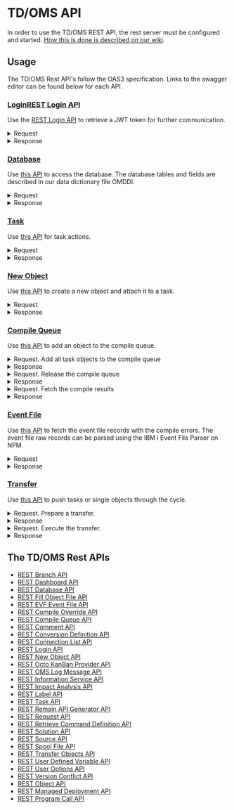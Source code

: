 # TD/OMS API

In order to use the TD/OMS REST API, the rest server must be configured and started. [How this is done is described on our wiki](https://remainsoftware.com/wiki/index.php?title=OCTO:Open_Core_for_Technology_Orchestration#Getting_Started).

## Usage

The TD/OMS Rest API's follow the OAS3 specification. Links to the swagger editor can be found below for each API.

### [Login](https://editor-next.swagger.io/?url=https://raw.githubusercontent.com/RemainSoftware/tdomsapi/main/Login.json)[REST Login API](https://editor-next.swagger.io/?url=https://raw.githubusercontent.com/RemainSoftware/tdomsapi/main/Login.json)

Use the [REST Login API](https://editor-next.swagger.io/?url=https://raw.githubusercontent.com/RemainSoftware/tdomsapi/main/Login.json) to retrieve a JWT token for further communication.

<details><summary>Request</summary>
	
```
curl -X 'POST' \
  'https://plato.remainsoftware.com:45111/OMSRUN51/OMGAUTH/login' \
  -H 'accept: application/json' \
  -H 'Content-Type: application/json' \
  -d '{
  "password": "password",
  "email_or_username": "user"
}'
```
</details>

<details><summary>Response</summary>
	
``` json
{
  "token": "token"
}
```
</details>

### [Database](https://editor-next.swagger.io/?url=https://raw.githubusercontent.com/RemainSoftware/tdomsapi/main/OMRDBA_DataBase_API.json)

Use [this API](https://editor-next.swagger.io/?url=https://raw.githubusercontent.com/RemainSoftware/tdomsapi/main/OMRDBA_DataBase_API.json) to access the database. The database tables and fields are described in our data dictionary file OMDDI.

<details><summary>Request</summary>

```shell
curl -X 'POST' \
  'https://plato.remainsoftware.com:45111/OMSRUN51/OMRDBA/get' \
  -H 'accept: application/json' \
  -H 'Authorization: Bearer token' \
  -H 'Content-Type: application/json' \
  -d '{
  "listInput": {
    "pageNumber": 1,
    "returnTotalRecords": true,
    "recordsPerPage": 50,
    "returnFields": [
      "applicationCode",
      "fixNumber",
      "shortFixDescription",
      "programmer"
    ],
    "table": "OMXFix",
    "fieldSelections": [
      {
        "field": "programmer",
        "value": "WIM",
        "operator": "EQ"
      },
      {
        "field": "fixStatus",
        "value": "*CMP",
        "operator": "NE"
      },
      {
        "field": "applicationCode",
        "value": "KE170",
        "operator": "EQ"
      }
    ]
  },
  "sortFields": [
    {
      "fieldName": "fixNumber",
      "sortBy": "desc"
    }
  ],
  "returnExtendedMessageText": true
}'
```
</details>

<details><summary>Response</summary>

``` json
{
  "returnStatus": {
    "status": "*NORM",
    "messages": [],
    "fieldMessages": []
  },
  "listStatus": {
    "totalRecords": 8,
    "recordsReturned": 8,
    "pageNumber": 1
  },
  "records": [
    {
      "applicationCode": "KE170",
      "fixNumber": "T0229",
      "shortFixDescription": "Import History for PCR",
      "programmer": "WIM"
    },
    {
      "applicationCode": "KE170",
      "fixNumber": "T0227",
      "shortFixDescription": "Problems with session refresh",
      "programmer": "WIM"
    },
    {
      "applicationCode": "KE170",
      "fixNumber": "T0201",
      "shortFixDescription": "I02985 - Authority check must include supl grps",
      "programmer": "WIM"
    },
    {
      "applicationCode": "KE170",
      "fixNumber": "T0187",
      "shortFixDescription": "Allow for managed deployments",
      "programmer": "WIM"
    },
    {
      "applicationCode": "KE170",
      "fixNumber": "T0155",
      "shortFixDescription": "Refactor OMO001_2 Part 1",
      "programmer": "WIM"
    },
    {
      "applicationCode": "KE170",
      "fixNumber": "T0153",
      "shortFixDescription": "SBSVAROMS Issue",
      "programmer": "WIM"
    },
    {
      "applicationCode": "KE170",
      "fixNumber": "T0014",
      "shortFixDescription": "TimeFlash: OMQRTVTF does not handle dups",
      "programmer": "WIM"
    },
    {
      "applicationCode": "KE170",
      "fixNumber": "T0002",
      "shortFixDescription": "Missing objects after STRFOF",
      "programmer": "WIM"
    }
  ],
  "fileName": "Fix"
}
```
</details>

### [Task](https://editor-next.swagger.io/?url=https://raw.githubusercontent.com/RemainSoftware/tdomsapi/main/TaskAPI.json)

Use [this API](https://editor-next.swagger.io/?url=https://raw.githubusercontent.com/RemainSoftware/tdomsapi/main/TaskAPI.json) for task actions.

</details>

<details><summary>Request</summary>

``` shell
curl -X 'POST' \
  'https://plato.remainsoftware.com:45311/OMXSMP/OMQRTA/add' \
  -H 'accept: application/json' \
  -H 'Authorization: Bearer token' \
  -H 'Content-Type: application/json' \
  -d '{
  "interfaceLevel": "V3R0M0",
  "addProcessingOptions": {
    "sendMessageToProgrammer": "1",
    "updateDb": "1",
    "updateBuffer": "1"
  },
  "addData": {
    "applicationCode": "XMP",
    "fixNumber": "*GEN",
    "fixType": "*SAME",
    "release": "*SAME",
    "priorityNumeric": "*SAME",
    "programmer": "*SAME",
    "expectedStartDate": -1,
    "expectedCompletionDate": -1,
    "expectedDevEndDate": -1,
    "expectedNumberOfHours": -1,
    "shortFixDescription": "The task is added.",
    "freeUserSpace": "*SAME",
    "pathCode": "*SAME",
    "longDescription": ""
  }
}'
```
</details>

<details><summary>Response</summary>
	
``` json
{
  "messages": {
    "messageFile": "OMSAPI",
    "messageID": "OMQ2011",
    "messageType": "",
    "messageData": "XMP  XT0588",
    "field": "",
    "messageText": "Action for fix XT0588 in application XMP completed normally"
  },
  "status": "*NORM",
  "taskResponseData": {
    "applicationCode": "XMP",
    "fixNumber": "XT0588",
    "fixType": "C",
    "release": "MS03",
    "developmentExitCount": 0,
    "reasonCode": "",
    "fixStatus": "*NEW",
    "priorityNumeric": "5",
    "programmer": "ALICE",
    "expectedStartDate": 1240917,
    "realizedStartDate": 0,
    "expectedCompletionDate": 1240917,
    "realizedCompletionDate": 0,
    "expectedDevEndDate": 1240917,
    "realizedDevEndDate": 0,
    "expectedNumberOfHours": 0,
    "realizedNumberOfHours": 0,
    "shortFixDescription": "Description of the task.",
    "numberOfRatificationGrps": 0,
    "ratificationCount": 0,
    "rejectedIndicator": "0",
    "freeUserSpace": "",
    "pathCode": "MAIN",
    "commentCount": 0,
    "completedSolutionsCount": 0,
    "activeSolutionCount": 0,
    "linkedItemsCount": 0,
    "linkedRequestsCount": 0,
    "priorityValueDescription": "Normal priority",
    "typeValueDescription": "Change",
    "reasonValueDescription": "",
    "taskURI": "https://octo.remainsoftware.com/org/Remain/?handle=tdoms/tasks/XMP/XT0588&config=Example",
    "activeJobsCount": 0
  },
  "longDescription": ""
}
```
</details>

### [New Object](https://editor-next.swagger.io/?url=https://raw.githubusercontent.com/RemainSoftware/tdomsapi/main/NewObjectAPI.json)

Use [this API](https://editor-next.swagger.io/?url=https://raw.githubusercontent.com/RemainSoftware/tdomsapi/main/NewObjectAPI.json) to create a new object and attach it to a task.

</details>

<details><summary>Request</summary>

``` shell

curl -X 'POST' \
  'https://plato.remainsoftware.com:45311/OMSXMP/OMQRNO/add' \
  -H 'accept: application/json' \
  -H 'Authorization: Bearer token' \
  -H 'Content-Type: application/json' \
  -d '{
  "newSourceLibrary": "OMHD_DEV",
  "newObjectType": "*PGM",
  "newDetail": "",
  "environmentCode": "*DEV",
  "newSourceFile": "QCLLESRC",
  "newDescription": "This is my new object",
  "newObjectLibrary": "OMHD_DEV",
  "newObjectTemplate": "Control Language program",
  "newAttribute": "RPGLE",
  "newSourceAttribute": "RPGLE",
  "task": "XT0588",
  "temporaryOrVirtualObject": "0",
  "newObject": "XT0588CL",
  "newSourceMember": "XT0588CL",
  "applicationCode": "XMP"
}'
```
</details>

<details><summary>Response</summary>
	
``` json
{
  "status": "*NORM",
  "message": {
    "messageFile": "OMSAPI",
    "messageId": "OMQ1043",
    "messageData": "XT0588CL    *PGM     XT0588",
    "messageText": "New object XT0588CL, type *PGM added to task XT0588. &N Cause . . . . . :   You have connected object XT0588CL type *PGM to task XT0588. &N Recovery. . . . :   No recovery necessary. This is an informational message."
  }
}
```
</details>

### [Compile Queue](https://editor-next.swagger.io/?url=https://raw.githubusercontent.com/RemainSoftware/tdomsapi/main/compileQueue.json)

Use [this API](https://editor-next.swagger.io/?url=https://raw.githubusercontent.com/RemainSoftware/tdomsapi/main/compileQueue.json) to add an object to the compile queue.

<details><summary>Request. Add all task objects to the compile queue</summary>

``` shell
curl -X 'POST' \
  'https://plato.remainsoftware.com:45311/OMSXMP/OMQRSQ/queue' \
  -H 'accept: application/json' \
  -H 'Authorization: Bearer token' \
  -H 'Content-Type: application/json' \
  -d '{
  "applicationCode": "XMP",
  "taskNumber": "XT0588",
  "processingArray": {
    "clearAll": false
  }
}'
```
</details>

<details><summary>Response</summary>
	
``` json
{
  "messages": {
    "messageFile": "OMSAPI",
    "messageId": "OMQF305",
    "messageType": "",
    "messageData": "XMP  XT0588",
    "field": "",
    "messageText": "All objects added to the build queue for application XMP fix XT0588. Cause . . . . . :   Objects added to the build queue succesfully. &N Recovery. . . . :   No recovery necessary. This is an informational message."
  },
  "status": "*NORM"
}
```
</details>

<details><summary>Request. Release the compile queue</summary>

``` shell
curl -X 'POST' \
  'https://plato.remainsoftware.com:45311/OMSXMP/OMQRSQ/release' \
  -H 'accept: application/json' \
  -H 'Authorization: Bearer token' \
  -H 'Content-Type: application/json' \
  -d '{
  "applicationCode": "XMP",
  "taskNumber": "XT0588",
  "processingArray": {
    "clearAll": false
  }
}'
```
</details>

<details><summary>Response</summary>
	
``` json
{
  "messages": {
    "messageFile": "OMSAPI",
    "messageId": "OMQF303",
    "messageType": "E",
    "messageData": "XMP  XT0588",
    "field": "",
    "messageText": "Compile queue processed for application XMP task XT0588. Cause . . . . . :   The compile queue is processed succesfully. &N Recovery. . . . :   No recovery necessary. This is an informational message."
  },
  "status": "*NORM"
}
```
</details>

<details><summary>Request. Fetch the compile results</summary>

``` shell
curl -X 'POST' \
  'https://plato.remainsoftware.com:45311/OMSXMP/OMRDBA/get' \
  -H 'accept: application/json' \
  -H 'Authorization: Bearer token' \
  -H 'Content-Type: application/json' \
  -d '{
  "listInput": {
    "pageNumber": 1,
    "returnTotalRecords": true,
    "recordsPerPage": 50,
    "returnFields": [
      "objectCode",
      "objectLibrary",
      "objectType",
      "createStatus",
      "jobNumber",
      "jobName",
      "userIDOrUserClass"
    ],
    "table": "OMXCreateMonitor",
    "fieldSelections": [
      {
        "field": "applicationCode",
        "value": "XMP",
        "operator": "EQ"
      },
      {
        "field": "fixNumber",
        "value": "XT0588",
        "operator": "EQ"
      }
    ]
  },
  "sortFields": [
    {
      "fieldName": "objectCode",
      "sortBy": "asc"
    }
  ],
  "returnExtendedMessageText": true
}'
```
</details>

<details><summary>Response</summary>
	
``` json
{
  "returnStatus": {
    "status": "*NORM",
    "messages": [],
    "fieldMessages": []
  },
  "listStatus": {
    "totalRecords": 1,
    "recordsReturned": 1,
    "pageNumber": 1
  },
  "records": [
    {
      "objectCode": "XT0588CL",
      "objectLibrary": "OMHD_DEV",
      "objectType": "*PGM",
      "createStatus": "*TERM",
      "jobNumber": 989956,
      "jobName": "XT0588CL",
      "userIDOrUserClass": "WIM"
    }
  ],
  "fileName": "CreateMonitor"
}
```
</details>

### [Event File](https://editor-next.swagger.io/?url=https://raw.githubusercontent.com/RemainSoftware/tdomsapi/main/EVFEventFileAPI.json)

Use [this API](https://editor-next.swagger.io/?url=https://raw.githubusercontent.com/RemainSoftware/tdomsapi/main/EVFEventFileAPI.json) to fetch the event file records with the compile errors. The event file raw records can be parsed using the IBM i Event File Parser on NPM.

<details><summary>Request</summary>
	
``` shell
curl -X 'POST' \
  'https://plato.remainsoftware.com:45311/OMSXMP/OMQREV/getRawRecords' \
  -H 'accept: application/json' \
  -H 'Authorization: Bearer token' \
  -H 'Content-Type: application/json' \
  -d '{
  "pageNumber": 1,
  "memberName": "XT0588CL",
  "library": "OMHD_DEV"
}'
```
</details>

<details><summary>Response</summary>
	
``` json
{
  "status": "*NORM",
  "totalNumberOfRecords": 6,
  "data": [
    {
      "record": "TIMESTAMP  0 20250315210435"
    },
    {
      "record": "PROCESSOR  0 000 1"
    },
    {
      "record": "FILEID     0 001 000000 027 OMHD_DEV/QCLLESRC(XT0588CL) 20250315210433 0"
    },
    {
      "record": "ERROR      0 001 1 000002 000002 000 000002 000 CPD0727 S 40 116 Variable &TEST is referred to but not declared."
    },
    {
      "record": "ERROR      0 001 1 000003 000003 000 000003 000 CPD0792 W 10 116 No data areas, variables, or labels used in program."
    },
    {
      "record": "FILEEND    0 001 000000"
    }
  ]
}
```
</details>


### [Transfer](https://editor-next.swagger.io/?url=https://raw.githubusercontent.com/RemainSoftware/tdomsapi/main/transferObjectsAPI.json)

Use [this API](https://editor-next.swagger.io/?url=https://raw.githubusercontent.com/RemainSoftware/tdomsapi/main/transferObjectsAPI.json) to push tasks or single objects through the cycle.

<details><summary>Request. Prepare a transfer.</summary>
	
``` shell
curl -X 'POST' \
  'https://plato.remainsoftware.com:45011/OMS/OMQRTO/prepare' \
  -H 'accept: application/json' \
  -H 'Authorization: Bearer token' \
  -H 'Content-Type: application/json' \
  -d '{
  "action": "move",
  "application": "XMP",
  "taskNumber": "XT0588",
  "fromEnvironment": "*DEV",
  "toEnvironment": "*TST",
  "confirmation": true
}'
```
</details>

<details><summary>Response</summary>
	
``` json
curl -X 'POST' \
  'https://plato.remainsoftware.com:45311/OMSXMP/OMQRTO/prepare' \
  -H 'accept: application/json' \
  -H 'Authorization: Bearer token' \
  -H 'Content-Type: application/json' \
  -d '{
  "action": "move",
  "application": "XMP",
  "taskNumber": "XT0588",
  "fromEnvironment": "*DEV",
  "toEnvironment": "*TST",
  "confirmation": true
}'
```
</details>

<details><summary>Request. Execute the transfer.</summary>
	
``` shell
curl -X 'POST' \
  'https://plato.remainsoftware.com:45311/OMSXMP/OMQRTO/execute' \
  -H 'accept: application/json' \
  -H 'Authorization: Bearer token' \
  -H 'Content-Type: application/json' \
  -d '{
  "transferNumber": "OT951200"
}'
```
</details>

<details><summary>Response</summary>
	
``` json
{
  "job": {
    "jobName": "OM050537",
    "userName": "WIM",
    "jobNumber": 990243
  },
  "transferNumber": "OM050537"
}
```
</details>


## The TD/OMS Rest APIs 
* [REST Branch API](https://editor-next.swagger.io/?url=https://raw.githubusercontent.com/RemainSoftware/tdomsapi/main/BranchAPI.json)
* [REST Dashboard API](https://editor-next.swagger.io/?url=https://raw.githubusercontent.com/RemainSoftware/tdomsapi/main/dashboardAPI.json)
* [REST Database API](https://editor-next.swagger.io/?url=https://raw.githubusercontent.com/RemainSoftware/tdomsapi/main/OMRDBA_DataBase_API.json)
* [REST Fill Object File API](https://editor-next.swagger.io/?url=https://raw.githubusercontent.com/RemainSoftware/tdomsapi/main/FillObjectFileAPI.json)
* [REST EVF Event File API](https://editor-next.swagger.io/?url=https://raw.githubusercontent.com/RemainSoftware/tdomsapi/main/EVFEventFileAPI.json)
* [REST Compile Override API](https://editor-next.swagger.io/?url=https://raw.githubusercontent.com/RemainSoftware/tdomsapi/main/CompileOverrideAPI.json)
* [REST Compile Queue API](https://editor-next.swagger.io/?url=https://raw.githubusercontent.com/RemainSoftware/tdomsapi/main/compileQueue.json)
* [REST Comment API](https://editor-next.swagger.io/?url=https://raw.githubusercontent.com/RemainSoftware/tdomsapi/main/CommentAPI.json)
* [REST Conversion Definition API](https://editor-next.swagger.io/?url=https://raw.githubusercontent.com/RemainSoftware/tdomsapi/main/ConversionDefinitionAPI.json)
* [REST Connection List API](https://editor-next.swagger.io/?url=https://raw.githubusercontent.com/RemainSoftware/tdomsapi/main/ConnectionListAPI.json)
* [REST Login API](https://editor-next.swagger.io/?url=https://raw.githubusercontent.com/RemainSoftware/tdomsapi/main/Login.json)
* [REST New Object API](https://editor-next.swagger.io/?url=https://raw.githubusercontent.com/RemainSoftware/tdomsapi/main/NewObjectAPI.json)
* [REST Octo KanBan Provider API](https://editor-next.swagger.io/?url=https://raw.githubusercontent.com/RemainSoftware/tdomsapi/main/octo_kanban_provider.json)
* [REST OMS Log Message API](https://editor-next.swagger.io/?url=https://raw.githubusercontent.com/RemainSoftware/tdomsapi/refs/heads/main/OMSLogMessageAPI.json)
* [REST Information Service API](https://editor-next.swagger.io/?url=https://raw.githubusercontent.com/RemainSoftware/tdomsapi/main/infoService.json)
* [REST Impact Analysis API](https://editor-next.swagger.io/?url=https://raw.githubusercontent.com/RemainSoftware/tdomsapi/main/ImpactAnalysis.json)
* [REST Label API](https://editor-next.swagger.io/?url=https://raw.githubusercontent.com/RemainSoftware/tdomsapi/main/LabelAPI.json)
* [REST Task API](https://editor-next.swagger.io/?url=https://raw.githubusercontent.com/RemainSoftware/tdomsapi/main/TaskAPI.json)
* [REST Remain API Generator API](https://editor-next.swagger.io/?url=https://raw.githubusercontent.com/RemainSoftware/tdomsapi/main/apigenerator.json)
* [REST Request API](https://editor-next.swagger.io/?url=https://raw.githubusercontent.com/RemainSoftware/tdomsapi/main/RequestAPI.json)
* [REST Retrieve Command Definition API](https://editor-next.swagger.io/?url=https://raw.githubusercontent.com/RemainSoftware/tdomsapi/main/RetrieveCommandDefinitionAPI.json)
* [REST Solution API](https://editor-next.swagger.io/?url=https://raw.githubusercontent.com/RemainSoftware/tdomsapi/main/SolutionAPI.json)
* [REST Source API](https://editor-next.swagger.io/?url=https://raw.githubusercontent.com/RemainSoftware/tdomsapi/main/sourcefileAPI.json)
* [REST Spool File API](https://editor-next.swagger.io/?url=https://raw.githubusercontent.com/RemainSoftware/tdomsapi/main/SpoolFileAPI.json)
* [REST Transfer Objects API](https://editor-next.swagger.io/?url=https://raw.githubusercontent.com/RemainSoftware/tdomsapi/main/transferObjectsAPI.json)
* [REST User Defined Variable API](https://editor-next.swagger.io/?url=https://raw.githubusercontent.com/RemainSoftware/tdomsapi/refs/heads/main/UserDefinedVariableAPI.json)
* [REST User Options API](https://editor-next.swagger.io/?url=https://raw.githubusercontent.com/RemainSoftware/tdomsapi/refs/heads/main/UserOptionsAPI.json)
* [REST Version Conflict API](https://editor-next.swagger.io/?url=https://raw.githubusercontent.com/RemainSoftware/tdomsapi/main/VersionConflictAPI.json)
* [REST Object API](https://editor-next.swagger.io/?url=https://raw.githubusercontent.com/RemainSoftware/tdomsapi/refs/heads/main/ObjectAPI.json)
* [REST Managed Deployment API](https://editor-next.swagger.io/?url=https://raw.githubusercontent.com/RemainSoftware/tdomsapi/refs/heads/main/ManagedDeploymentAPI.json)
* [REST Program Call API](https://editor-next.swagger.io/?url=https://raw.githubusercontent.com/RemainSoftware/tdomsapi/refs/heads/main/programCall.json)
